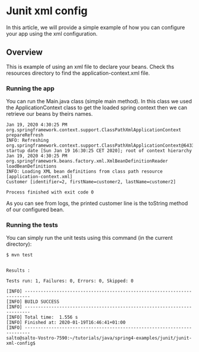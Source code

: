 # Junit xml config

In this article, we will provide a simple example of how you can configure your app using the xml configuration.


## Overview

This is example of using an xml file to declare your beans. Check ths resources directory to find the application-context.xml file.

### Running the app

You can run the Main.java class (simple main method). In this class we used the ApplicationContext class to get the loaded spring context then we can retrieve our beans by theirs names.

```log
Jan 19, 2020 4:30:25 PM org.springframework.context.support.ClassPathXmlApplicationContext prepareRefresh
INFO: Refreshing org.springframework.context.support.ClassPathXmlApplicationContext@6433a2: startup date [Sun Jan 19 16:30:25 CET 2020]; root of context hierarchy
Jan 19, 2020 4:30:25 PM org.springframework.beans.factory.xml.XmlBeanDefinitionReader loadBeanDefinitions
INFO: Loading XML bean definitions from class path resource [application-context.xml]
Customer [identifier=2, firstName=customer2, lastName=customer2]

Process finished with exit code 0
```

As you can see from logs, the printed customer line is the toString method of our configured bean.

### Running the tests

You can simply run the unit tests using this command (in the current directory):

```shell script
$ mvn test
```

```log

Results :

Tests run: 1, Failures: 0, Errors: 0, Skipped: 0

[INFO] ------------------------------------------------------------------------
[INFO] BUILD SUCCESS
[INFO] ------------------------------------------------------------------------
[INFO] Total time:  1.556 s
[INFO] Finished at: 2020-01-19T16:46:41+01:00
[INFO] ------------------------------------------------------------------------
salto@salto-Vostro-7590:~/tutorials/java/spring4-examples/junit/junit-xml-config$ 
```